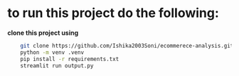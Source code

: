 # to run this project do the following:
**clone this project using**
```bash
    git clone https://github.com/Ishika2003Soni/ecommerece-analysis.git
    python -m venv .venv
    pip install -r requirements.txt
    streamlit run output.py

